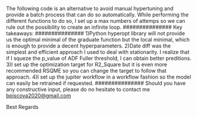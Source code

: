 The following code is an alternative to avoid manual hypertuning and provide a batch process that can do so automatically.
While performing the different functions to do so, I set up a max numbers of attemps so we can rule out the possibility to create an infinite loop.
###############
Key takeaways:
###############
1)Python hyperopt library will not provide us the optimal minimal of the graduate function but the local minimal, which is enough to provide a decent hyperparameters.
2)Date diff was the simplest and efficient approach I used to deal with stationarity. I realize that if I squeze the p_value of ADF Fuller threshold, I can obtain better preditions.
3)I set up the optimization target for R2_Square but it is even more recommended RSQME so you can change the target to follow that approach.
4)I set up the jupiter workflow in a workflow fashion so the model can easily be retrained if requested.
###############
Should you have any constructive input, please do no hesitate to contact me bpiscoya2020@gmail.com

Best Regards


